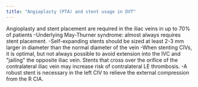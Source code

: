 ```yaml
---
title: "Angioplasty (PTA) and stent usage in DVT"
---
```

Angioplasty and stent placement are required in the iliac veins in up to 70% of patients
-Underlying May-Thurner syndrome: almost always requires stent placement. 
-Self-expanding stents should be sized at least 2-3 mm larger in diameter than the normal diameter of the vein
-When stenting CIVs, it is optimal, but not always possible to avoid extension into the IVC and &quot;jailing&quot; the opposite iliac vein. Stents that cross over the orifice of the contralateral iliac vein may increase risk of contralateral LE thrombosis.
-A robust stent is necessary in the left CIV to relieve the external compression from the R CIA.

